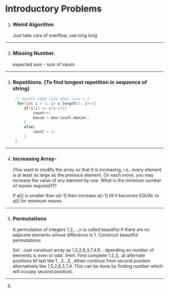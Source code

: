 # Introductory Problems

1. ### Weird Algorithm
   Just take care of overflow, use long long

---
3. ### Missing Number.
    expected sum - sum of inputs
---
3. ### Repetitions. (To find longest repetition in sequence of string)
   ```cpp
    // Handle edge case when size = 1
     for(int i = 1; i< s.length(); i++){
        if(s[i] == s[i-1]){
            count++;
            maxim = max(count,maxim);
        }
        else{
            count = 1;
        }
    }
---
4. ### Increasing Array-
    (You want to modify the array so that it is increasing, i.e., every element is at least as large as the previous element. On each move, you may increase the value of 
    any element by one. 
    What is the minimum number of moves required?)?
   
    If a[i] is smaller than a[i-1] then increase a[i-1] till it becomes EQUAL to a[i] for minimum moves.
---
5. ### Permutations
     A permutation of integers 1,2,...,n is called beautiful if there are no adjacent elements whose difference is 1. Construct beautiful permutations:
   
     Sol : Just construct array as 1,5,2,6,3,7,4,8... dpending on number of elements is even or odd. (Hint: First complete 1,2,3,..at alternate positions
     till last like 1, ,2, ,3, ,4then continue from second position alternatively like 1,5,2,6,3,7,4. This can be done by finding number which will ocuupy
     second position).
---
  6. 


